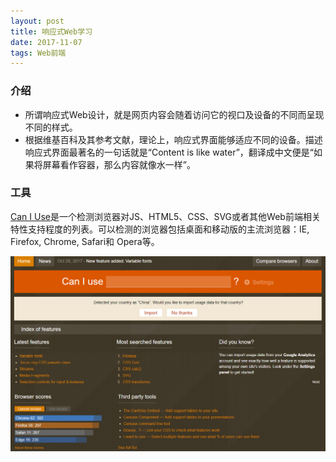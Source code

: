 ```yaml
---
layout: post
title: 响应式Web学习
date: 2017-11-07
tags: Web前端  
---
```


### 介绍

* 所谓响应式Web设计，就是网页内容会随着访问它的视口及设备的不同而呈现不同的样式。
* 根据维基百科及其参考文献，理论上，响应式界面能够适应不同的设备。描述响应式界面最著名的一句话就是“Content is like water”，翻译成中文便是“如果将屏幕看作容器，那么内容就像水一样”。

### 工具
[Can I Use](https://caniuse.com/)是一个检测浏览器对JS、HTML5、CSS、SVG或者其他Web前端相关特性支持程度的列表。可以检测的浏览器包括桌面和移动版的主流浏览器：IE, Firefox, Chrome, Safari和 Opera等。  
<div><img src="/images/posts/2017-11-07/CanIUse.png" align="center"/></div>
